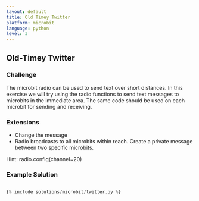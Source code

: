 ```yaml
---
layout: default
title: Old Timey Twitter
platform: microbit
language: python
level: 3
---
```

## Old-Timey Twitter

### Challenge

The microbit radio can be used to send text over short distances. In this exercise we will try using
the radio functions to send text messages to microbits in the immediate area. The same code should be
used on each microbit for sending and receiving.


### Extensions

* Change the message
* Radio broadcasts to all microbits within reach. Create a private message between two specific microbits.

Hint: radio.config(channel=20)


### Example Solution

```python

{% include solutions/microbit/twitter.py %}

```
